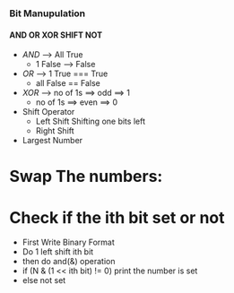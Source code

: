 ### Bit Manupulation
#### AND OR XOR SHIFT NOT
- *AND* --> All True
  - 1 False --> False
- *OR* --> 1 True === True
  - all False == False
- *XOR* --> no of 1s ==> odd ==> 1
  - no of 1s ==> even ==> 0
- Shift Operator
  - Left Shift Shifting one bits left
  - Right Shift
- Largest Number

# Swap The numbers:


# Check if the ith bit set or not
  - First Write Binary Format
  - Do 1 left shift ith bit
  - then do and(&) operation
  - if (N & (1 << ith bit) != 0) print the number is set
  - else not set